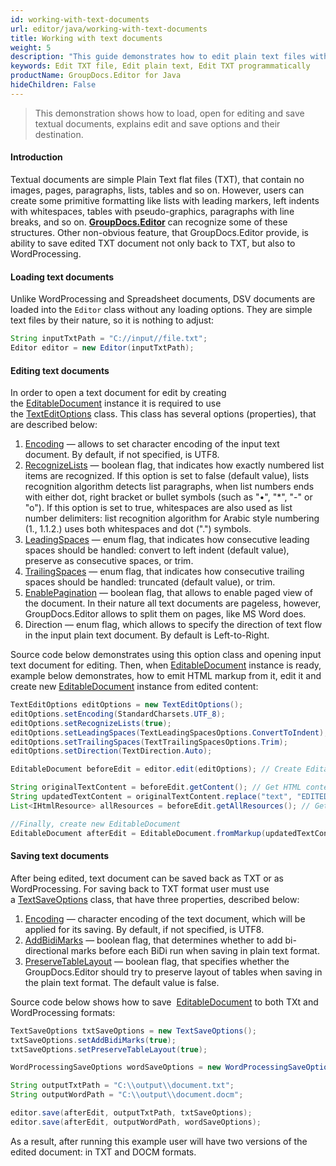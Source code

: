 ```yaml
---
id: working-with-text-documents
url: editor/java/working-with-text-documents
title: Working with text documents
weight: 5
description: "This guide demonstrates how to edit plain text files with encoding, lists recognition, pagination and other powerful features of GroupDocs.Editor for Java"
keywords: Edit TXT file, Edit plain text, Edit TXT programmatically
productName: GroupDocs.Editor for Java
hideChildren: False
---
```

> This demonstration shows how to load, open for editing and save textual documents, explains edit and save options and their destination.

#### Introduction

Textual documents are simple Plain Text flat files (TXT), that contain no images, pages, paragraphs, lists, tables and so on. However, users can create some primitive formatting like lists with leading markers, left indents with whitespaces, tables with pseudo-graphics, paragraphs with line breaks, and so on. [**GroupDocs.Editor**](https://products.groupdocs.com/editor/java) can recognize some of these structures. Other non-obvious feature, that GroupDocs.Editor provide, is ability to save edited TXT document not only back to TXT, but also to WordProcessing.

#### Loading text documents

Unlike WordProcessing and Spreadsheet documents, DSV documents are loaded into the `Editor` class without any loading options. They are simple text files by their nature, so it is nothing to adjust:

```java
String inputTxtPath = "C://input//file.txt";
Editor editor = new Editor(inputTxtPath);
```

#### Editing text documents

In order to open a text document for edit by creating the [EditableDocument](https://apireference.groupdocs.com/editor/java/com.groupdocs.editor/editabledocument) instance it is required to use the [TextEditOptions](https://apireference.groupdocs.com/editor/java/com.groupdocs.editor.options/texteditoptions) class. This class has several options (properties), that are described below:

1.  [Encoding](https://apireference.groupdocs.com/editor/java/com.groupdocs.editor.options/texteditoptions/properties/encoding) — allows to set character encoding of the input text document. By default, if not specified, is UTF8.
2.  [RecognizeLists](https://apireference.groupdocs.com/editor/java/com.groupdocs.editor.options/texteditoptions/properties/recognizelists) — boolean flag, that indicates how exactly numbered list items are recognized. If this option is set to false (default value), lists recognition algorithm detects list paragraphs, when list numbers ends with either dot, right bracket or bullet symbols (such as "•", "\*", "-" or "o"). If this option is set to true, whitespaces are also used as list number delimiters: list recognition algorithm for Arabic style numbering (1., 1.1.2.) uses both whitespaces and dot (".") symbols.
3.  [LeadingSpaces](https://apireference.groupdocs.com/editor/java/com.groupdocs.editor.options/texteditoptions/properties/leadingspaces) — enum flag, that indicates how consecutive leading spaces should be handled: convert to left indent (default value), preserve as consecutive spaces, or trim.
4.  [TrailingSpaces](https://apireference.groupdocs.com/editor/java/com.groupdocs.editor.options/texteditoptions/properties/trailingspaces) — enum flag, that indicates how consecutive trailing spaces should be handled: truncated (default value), or trim.
5.  [EnablePagination](https://apireference.groupdocs.com/editor/java/com.groupdocs.editor.options/texteditoptions/properties/enablepagination) — boolean flag, that allows to enable paged view of the document. In their nature all text documents are pageless, however, GroupDocs.Editor allows to split them on pages, like MS Word does.
6.  Direction — enum flag, which allows to specify the direction of text flow in the input plain text document. By default is Left-to-Right.

Source code below demonstrates using this option class and opening input text document for editing. Then, when [EditableDocument](https://apireference.groupdocs.com/editor/java/com.groupdocs.editor/editabledocumenthttps://apireference.groupdocs.com/editor/java/com.groupdocs.editor/editabledocument) instance is ready, example below demonstrates, how to emit HTML markup from it, edit it and create new [EditableDocument](https://apireference.groupdocs.com/editor/java/com.groupdocs.editor/editabledocument) instance from edited content:

```java
TextEditOptions editOptions = new TextEditOptions();
editOptions.setEncoding(StandardCharsets.UTF_8);
editOptions.setRecognizeLists(true);
editOptions.setLeadingSpaces(TextLeadingSpacesOptions.ConvertToIndent);
editOptions.setTrailingSpaces(TextTrailingSpacesOptions.Trim);
editOptions.setDirection(TextDirection.Auto);

EditableDocument beforeEdit = editor.edit(editOptions); // Create EditableDocument instance

String originalTextContent = beforeEdit.getContent(); // Get HTML content
String updatedTextContent = originalTextContent.replace("text", "EDITED text"); // Edit content
List<IHtmlResource> allResources = beforeEdit.getAllResources(); // Get resources (only one stylesheet actually in this case)

//Finally, create new EditableDocument
EditableDocument afterEdit = EditableDocument.fromMarkup(updatedTextContent, allResources);
```

#### Saving text documents

After being edited, text document can be saved back as TXT or as WordProcessing. For saving back to TXT format user must use a [TextSaveOptions](https://apireference.groupdocs.com/editor/java/com.groupdocs.editor.options/textsaveoptions) class, that have three properties, described below:

1.  [Encoding](https://apireference.groupdocs.com/editor/java/com.groupdocs.editor.options/textsaveoptions/properties/encoding) — character encoding of the text document, which will be applied for its saving. By default, if not specified, is UTF8.
2.  [AddBidiMarks](https://apireference.groupdocs.com/editor/java/com.groupdocs.editor.options/textsaveoptions/properties/addbidimarks) — boolean flag, that determines whether to add bi-directional marks before each BiDi run when saving in plain text format.
3.  [PreserveTableLayout](https://apireference.groupdocs.com/editor/java/com.groupdocs.editor.options/textsaveoptions/properties/addbidimarks) — boolean flag, that specifies whether the GroupDocs.Editor should try to preserve layout of tables when saving in the plain text format. The default value is false.

Source code below shows how to save  [EditableDocument](https://apireference.groupdocs.com/editor/java/com.groupdocs.editor/editabledocument) to both TXt and WordProcessing formats:

```java
TextSaveOptions txtSaveOptions = new TextSaveOptions();
txtSaveOptions.setAddBidiMarks(true);
txtSaveOptions.setPreserveTableLayout(true);

WordProcessingSaveOptions wordSaveOptions = new WordProcessingSaveOptions(WordProcessingFormats.Docm);

String outputTxtPath = "C:\\output\\document.txt";
String outputWordPath = "C:\\output\\document.docm";

editor.save(afterEdit, outputTxtPath, txtSaveOptions);
editor.save(afterEdit, outputWordPath, wordSaveOptions);
```

As a result, after running this example user will have two versions of the edited document: in TXT and DOCM formats.
